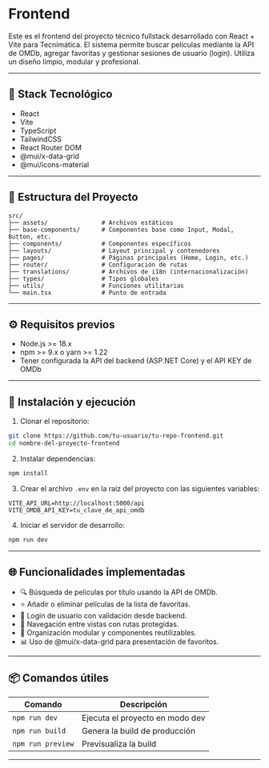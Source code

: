 # Frontend 

Este es el frontend del proyecto técnico fullstack desarrollado con React + Vite para Tecnimática. El sistema permite buscar películas mediante la API de OMDb, agregar favoritas y gestionar sesiones de usuario (login). Utiliza un diseño limpio, modular y profesional.

---

## 🧱 Stack Tecnológico

- React
- Vite
- TypeScript
- TailwindCSS
- React Router DOM
- @mui/x-data-grid
- @mui/icons-material

---

## 📁 Estructura del Proyecto

```
src/
├── assets/               # Archivos estáticos
├── base-components/      # Componentes base como Input, Modal, Button, etc.
├── components/           # Componentes específicos
├── layouts/              # Layout principal y contenedores
├── pages/                # Páginas principales (Home, Login, etc.)
├── router/               # Configuración de rutas
├── translations/         # Archivos de i18n (internacionalización)
├── types/                # Tipos globales
├── utils/                # Funciones utilitarias
└── main.tsx              # Punto de entrada
```

---

## ⚙️ Requisitos previos

- Node.js >= 18.x
- npm >= 9.x o yarn >= 1.22
- Tener configurada la API del backend (ASP.NET Core) y el API KEY de OMDb

---

## 🚀 Instalación y ejecución

1. Clonar el repositorio:

```bash
git clone https://github.com/tu-usuario/tu-repo-frontend.git
cd nombre-del-proyecto-frontend
```

2. Instalar dependencias:

```bash
npm install
```

3. Crear el archivo `.env` en la raíz del proyecto con las siguientes variables:

```
VITE_API_URL=http://localhost:5000/api
VITE_OMDB_API_KEY=tu_clave_de_api_omdb
```

4. Iniciar el servidor de desarrollo:

```bash
npm run dev
```

---

## 🌐 Funcionalidades implementadas

- 🔍 Búsqueda de películas por título usando la API de OMDb.
- ⭐ Añadir o eliminar películas de la lista de favoritas.
- 🔐 Login de usuario con validación desde backend.
- 🧭 Navegación entre vistas con rutas protegidas.
- 📁 Organización modular y componentes reutilizables.
- 📊 Uso de @mui/x-data-grid para presentación de favoritos.

---

## 📦 Comandos útiles

| Comando           | Descripción                      |
|-------------------|----------------------------------|
| `npm run dev`     | Ejecuta el proyecto en modo dev  |
| `npm run build`   | Genera la build de producción    |
| `npm run preview` | Previsualiza la build            |

---


